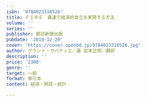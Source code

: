 ```yaml
---
isbn: '9784023318526'
title: ＦＩＲＥ　最速で経済的自立を実現する方法
volume: ''
series: ''
publisher: 朝日新聞出版
pubdate: '2019-12-20'
cover: 'https://cover.openbd.jp/9784023318526.jpg'
author: グラント・サバティエ／著 岩本正明／翻訳
description: ''
price: '2300'
genre: ''
target: 一般
format: 単行本
content: 経済・財政・統計

---
```

